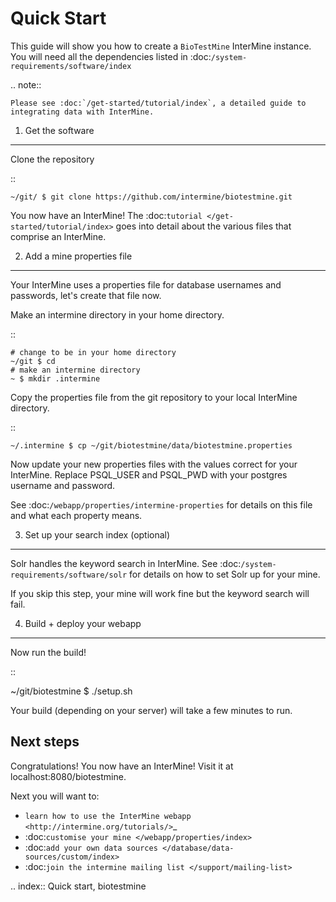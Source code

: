 Quick Start
==============================

This guide will show you how to create a `BioTestMine` InterMine instance. You will need all the dependencies listed in :doc:`/system-requirements/software/index`

.. note::

    Please see :doc:`/get-started/tutorial/index`, a detailed guide to integrating data with InterMine.

1. Get the software
----------------------------------------

Clone the repository

::

    ~/git/ $ git clone https://github.com/intermine/biotestmine.git


You now have an InterMine! The :doc:`tutorial </get-started/tutorial/index>` goes into detail about the various files that comprise an InterMine.

2. Add a mine properties file
------------------------------

Your InterMine uses a properties file for database usernames and passwords, let's create that file now.

Make an intermine directory in your home directory.

::

    # change to be in your home directory
    ~/git $ cd
    # make an intermine directory
    ~ $ mkdir .intermine

Copy the properties file from the git repository to your local InterMine directory.

::
   
    ~/.intermine $ cp ~/git/biotestmine/data/biotestmine.properties

Now update your new properties files with the values correct for your InterMine. Replace PSQL_USER and PSQL_PWD with your postgres username and password.

See :doc:`/webapp/properties/intermine-properties` for details on this file and what each property means.

3. Set up your search index (optional)
---------------------------------------

Solr handles the keyword search in InterMine. See :doc:`/system-requirements/software/solr` for details on how to set Solr up for your mine.

If you skip this step, your mine will work fine but the keyword search will fail.

4. Build + deploy your webapp
------------------------------

Now run the build!

::

  ~/git/biotestmine $ ./setup.sh

Your build (depending on your server) will take a few minutes to run.

Next steps
----------------------------

Congratulations! You now have an InterMine! Visit it at localhost:8080/biotestmine.

Next you will want to:

* `learn how to use the InterMine webapp <http://intermine.org/tutorials/>`_
* :doc:`customise your mine </webapp/properties/index>` 
* :doc:`add your own data sources </database/data-sources/custom/index>` 
* :doc:`join the intermine mailing list </support/mailing-list>`

.. index:: Quick start, biotestmine
